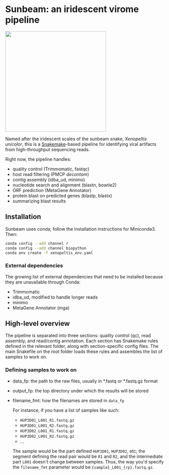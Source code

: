 # Sunbeam: an iridescent virome pipeline

<img src="http://i.imgur.com/VW3pvQM.jpg" width=320>

Named after the iridescent scales of the sunbeam snake, _Xenopeltis unicolor_, this is a [Snakemake](https://bitbucket.org/snakemake/snakemake/)-based pipeline for identifying viral artifacts from high-throughput sequencing reads. 

Right now, the pipeline handles:

- quality control (Trimmomatic, fastqc)
- host read filtering (PMCP _decontam_)
- contig assembly (idba_ud, minimo)
- nucleotide search and alignment (blastn, bowtie2)
- ORF prediction (MetaGene Annotator)
- protein blast on predicted genes (blastp, blastx)
- summarizing blast results

## Installation

Sunbeam uses conda; follow the installation instructions for Miniconda3. Then:

```sh
conda config --add channel r
conda config --add channel biopython
conda env create -f xenopeltis_env.yaml
```

### External dependencies

The growing list of external dependencies that need to be installed
because they are unavailable through Conda:

- Trimmomatic
- idba_ud, modified to handle longer reads
- minimo
- MetaGene Annotator (mga)

## High-level overview

The pipeline is separated into three sections: quality control (qc), read
assembly, and read/contig annotation. Each section has Snakemake rules defined
in the relevant folder, along with section-specific config files. The main
Snakefile on the root folder loads these rules and assembles the list of samples
to work on.

### Defining samples to work on

- data_fp: the path to the raw files, usually in *.fastq or *.fastq.gz format
- output_fp: the top directory under which the results will be stored
- filename_fmt: how the filenames are stored in `data_fp`
  
  For instance, if you have a list of samples like such:

	- `HUP3D01_L001_R1.fastq.gz`
	- `HUP3D01_L001_R2.fastq.gz`
	- `HUP3D02_L001_R1.fastq.gz`
	- `HUP3D02_L001_R2.fastq.gz`
	- ...  
	
	The sample would be the part defined `HUP3D01`, `HUP3D02`, etc; the segment
	defining the read pair would be `R1` and `R2`, and the intermediate part
	`L001` doesn't change between samples. Thus, the way you'd specify the
	`filename_fmt` parameter would be `{sample}_L001_{rp}.fastq.gz`.
